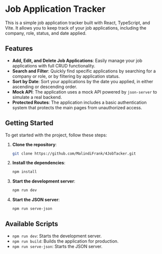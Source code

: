# Job Application Tracker

This is a simple job application tracker built with React, TypeScript, and Vite. It allows you to keep track of your job applications, including the company, role, status, and date applied.

## Features

*   **Add, Edit, and Delete Job Applications**: Easily manage your job applications with full CRUD functionality.
*   **Search and Filter**: Quickly find specific applications by searching for a company or role, or by filtering by application status.
*   **Sort by Date**: Sort your applications by the date you applied, in either ascending or descending order.
*   **Mock API**: The application uses a mock API powered by `json-server` to simulate a real backend.
*   **Protected Routes**: The application includes a basic authentication system that protects the main pages from unauthorized access.

## Getting Started

To get started with the project, follow these steps:

1.  **Clone the repository**:

    ```bash
    git clone https://github.com/MalindiFrank/4JobTacker.git
    ```

2.  **Install the dependencies**:

    ```bash
    npm install
    ```

3.  **Start the development server**:

    ```bash
    npm run dev
    ```

4.  **Start the JSON server**:

    ```bash
    npm run serve-json
    ```

## Available Scripts

*   `npm run dev`: Starts the development server.
*   `npm run build`: Builds the application for production.
*   `npm run serve-json`: Starts the JSON server.
